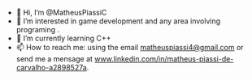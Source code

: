 - 👋 Hi, I’m @MatheusPiassiC
- 👀 I’m interested in game development and any area involving programing .
- 🌱 I’m currently learning C++
- 📫 How to reach me: using the email matheuspiassi4@gmail.com or send me a mensage at www.linkedin.com/in/matheus-piassi-de-carvalho-a2898527a.




